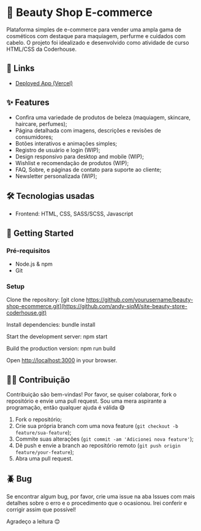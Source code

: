 # 🌸 Beauty Shop E-commerce
Plataforma simples de e-commerce para vender uma ampla gama de cosméticos com destaque para maquiagem, perfurme e cuidados com cabelo. O projeto foi idealizado e desenvolvido como atividade de curso HTML/CSS da Coderhouse.

## 🔗 Links
- [Deployed App (Vercel)](https://site-beauty-store-coderhouse.vercel.app/)

## ✨ Features
- Confira uma variedade de produtos de beleza (maquiagem, skincare, haircare, perfumes);
- Página detalhada com imagens, descrições e revisões de consumidores;
- Botões interativos e animações simples;
- Registro de usuário e login (WIP);
- Design responsivo para desktop and mobile (WIP);
- Wishlist e recomendação de produtos (WIP);
- FAQ, Sobre, e páginas de contato para suporte ao cliente;
- Newsletter personalizada (WIP);

## 🛠️ Tecnologias usadas
- Frontend: HTML, CSS, SASS/SCSS, Javascript

## 🚀 Getting Started
### Pré-requisitos
- Node.js & npm
- Git

### Setup
Clone the repository:
[git clone https://github.com/yourusername/beauty-shop-ecommerce.git](https://github.com/andy-siqM/site-beauty-store-coderhouse.git)

Install dependencies:
bundle install

Start the development server:
npm start

Build the production version:
npm run build

Open [http://localhost:3000](http://localhost:3000) in your browser.

## 🧑‍💻 Contribuição
Contribuição são bem-vindas! Por favor, se quiser colaborar, fork o repositório e envie uma pull request. Sou uma mera aspirante a programação, então qualquer ajuda é válida 😅
1. Fork o repositório;
2. Crie sua própria branch com uma nova feature (`git checkout -b feature/sua-feature`);
3. Commite suas alterações (`git commit -am 'Adicionei nova feature'`);
4. Dê push e envie a branch ao repositório remoto (`git push origin feature/your-feature`);
5. Abra uma pull request.

## 🪲 Bug 
Se encontrar algum bug, por favor, crie uma issue na aba Issues com mais detalhes sobre o erro e o procedimento que o ocasionou. Irei conferir e corrigir assim que possível!

Agradeço a leitura :blush:




